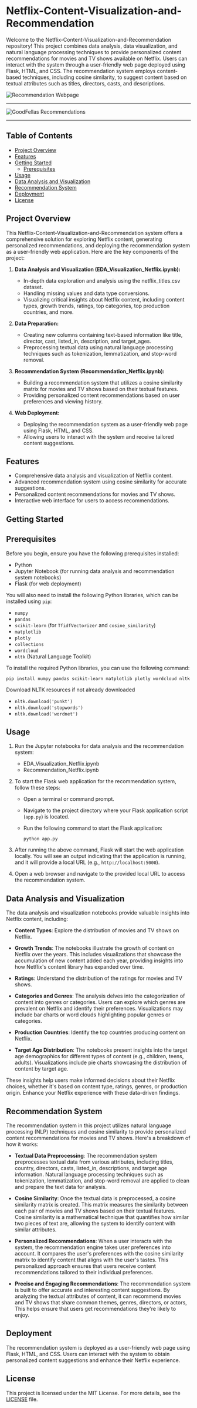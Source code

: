 # Netflix-Content-Visualization-and-Recommendation

Welcome to the Netflix-Content-Visualization-and-Recommendation repository! This project combines data analysis, data visualization, and natural language processing techniques to provide personalized content recommendations for movies and TV shows available on Netflix. Users can interact with the system through a user-friendly web page deployed using Flask, HTML, and CSS. The recommendation system employs content-based techniques, including cosine similarity, to suggest content based on textual attributes such as titles, directors, casts, and descriptions.

![Recommendation Webpage](web_screenshot.png)

<hr>

![GoodFellas Recommendations](Goodfellas_Recommendations.jpg)

<hr>

## Table of Contents

- [Project Overview](#project-overview)
- [Features](#features)
- [Getting Started](#getting-started)
  - [Prerequisites](#prerequisites)
- [Usage](#usage)
- [Data Analysis and Visualization](#data-analysis-and-visualization)
- [Recommendation System](#recommendation-system)
- [Deployment](#deployment)
- [License](#license)

## Project Overview

This Netflix-Content-Visualization-and-Recommendation system offers a comprehensive solution for exploring Netflix content, generating personalized recommendations, and deploying the recommendation system as a user-friendly web application. Here are the key components of the project:

1. **Data Analysis and Visualization (EDA_Visualization_Netflix.ipynb):**
   - In-depth data exploration and analysis using the netflix_titles.csv dataset.
   - Handling missing values and data type conversions.
   - Visualizing critical insights about Netflix content, including content types, growth trends, ratings, top categories, top production countries, and more.

2. **Data Preparation:**
   - Creating new columns containing text-based information like title, director, cast, listed_in, description, and target_ages.
   - Preprocessing textual data using natural language processing techniques such as tokenization, lemmatization, and stop-word removal.

3. **Recommendation System (Recommendation_Netflix.ipynb):**
   - Building a recommendation system that utilizes a cosine similarity matrix for movies and TV shows based on their textual features.
   - Providing personalized content recommendations based on user preferences and viewing history.

4. **Web Deployment:**
   - Deploying the recommendation system as a user-friendly web page using Flask, HTML, and CSS.
   - Allowing users to interact with the system and receive tailored content suggestions.

## Features

- Comprehensive data analysis and visualization of Netflix content.
- Advanced recommendation system using cosine similarity for accurate suggestions.
- Personalized content recommendations for movies and TV shows.
- Interactive web interface for users to access recommendations.

## Getting Started

## Prerequisites

Before you begin, ensure you have the following prerequisites installed:

- Python
- Jupyter Notebook (for running data analysis and recommendation system notebooks)
- Flask (for web deployment)

You will also need to install the following Python libraries, which can be installed using `pip`:

- `numpy`
- `pandas`
- `scikit-learn` (for `TfidfVectorizer` and `cosine_similarity`)
- `matplotlib`
- `plotly`
- `collections`
- `wordcloud`
- `nltk` (Natural Language Toolkit)

To install the required Python libraries, you can use the following command:
```plaintext
pip install numpy pandas scikit-learn matplotlib plotly wordcloud nltk
```
Download NLTK resources if not already downloaded
- `nltk.download('punkt')`
- `nltk.download('stopwords')`
- `nltk.download('wordnet')`

## Usage

1. Run the Jupyter notebooks for data analysis and the recommendation system:

   - EDA_Visualization_Netflix.ipynb
   - Recommendation_Netflix.ipynb

2. To start the Flask web application for the recommendation system, follow these steps:

   - Open a terminal or command prompt.
   - Navigate to the project directory where your Flask application script (`app.py`) is located.
   - Run the following command to start the Flask application:

     ```plaintext
     python app.py
     ```

3. After running the above command, Flask will start the web application locally. You will see an output indicating that the application is running, and it will provide a local URL (e.g., `http://localhost:5000`).

4. Open a web browser and navigate to the provided local URL to access the recommendation system.

## Data Analysis and Visualization

The data analysis and visualization notebooks provide valuable insights into Netflix content, including:

- **Content Types**: Explore the distribution of movies and TV shows on Netflix.

- **Growth Trends**: The notebooks illustrate the growth of content on Netflix over the years. This includes visualizations that showcase the accumulation of new content added each year, providing insights into how Netflix's content library has expanded over time.

- **Ratings**: Understand the distribution of the ratings for movies and TV shows.

- **Categories and Genres**: The analysis delves into the categorization of content into genres or categories. Users can explore which genres are prevalent on Netflix and identify their preferences. Visualizations may include bar charts or word clouds highlighting popular genres or categories.

- **Production Countries**: Identify the top countries producing content on Netflix.

- **Target Age Distribution**: The notebooks present insights into the target age demographics for different types of content (e.g., children, teens, adults). Visualizations include pie charts showcasing the distribution of content by target age.

These insights help users make informed decisions about their Netflix choices, whether it's based on content type, ratings, genres, or production origin. Enhance your Netflix experience with these data-driven findings.

## Recommendation System

The recommendation system in this project utilizes natural language processing (NLP) techniques and cosine similarity to provide personalized content recommendations for movies and TV shows. Here's a breakdown of how it works:

- **Textual Data Preprocessing**: The recommendation system preprocesses textual data from various attributes, including titles, country, directors, casts, listed_in, descriptions, and target age information. Natural language processing techniques such as tokenization, lemmatization, and stop-word removal are applied to clean and prepare the text data for analysis.

- **Cosine Similarity**: Once the textual data is preprocessed, a cosine similarity matrix is created. This matrix measures the similarity between each pair of movies and TV shows based on their textual features. Cosine similarity is a mathematical technique that quantifies how similar two pieces of text are, allowing the system to identify content with similar attributes.

- **Personalized Recommendations**: When a user interacts with the system, the recommendation engine takes user preferences into account. It compares the user's preferences with the cosine similarity matrix to identify content that aligns with the user's tastes. This personalized approach ensures that users receive content recommendations tailored to their individual preferences.

- **Precise and Engaging Recommendations**: The recommendation system is built to offer accurate and interesting content suggestions. By analyzing the textual attributes of content, it can recommend movies and TV shows that share common themes, genres, directors, or actors, This helps ensure that users get recommendations they're likely to enjoy.

## Deployment

The recommendation system is deployed as a user-friendly web page using Flask, HTML, and CSS. Users can interact with the system to obtain personalized content suggestions and enhance their Netflix experience.

## License

This project is licensed under the MIT License. For more details, see the [LICENSE](LICENSE) file.
